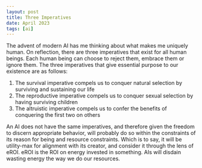 ```yaml
---
layout: post
title: Three Imperatives
date: April 2023
tags: [ai]
---
```

The advent of modern AI has me thinking about what makes me uniquely human. On reflection, there are three imperatives that exist for all human beings. Each human being can choose to reject them, embrace them or ignore them. The three imperatives that give essential purpose to our existence are as follows:

1. The survival imperative compels us to conquer natural selection by surviving and sustaining our life
2. The reproductive imperative compels us to conquer sexual selection by having surviving children
3. The altruistic imperative compels us to confer the benefits of conquering the first two on others

An AI does not have the same imperatives, and therefore given the freedom to discern appropriate behavior, will probably do so within the constraints of its reason for being and resource constraints. Which is to say, it will be utility-max for alignment with its creator, and consider it through the lens of eROI. eROI is the ROI on energy invested in something. AIs will disdain wasting energy the way we do our resources.
